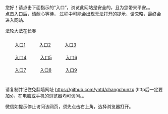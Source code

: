 您好！请点击下面指示的“入口”，浏览此网站是安全的，且为您带来平安。。 <br/>
点击入口后，请耐心等待， 过程中可能会出现无法打开的提示，请忽略，最终会进入网站. </br>

法轮大法在长春<br/>
<div style="padding:10px"><a style="margin:20px" target="_blank" href="http://d39uxdr8j3mhdd.cloudfront.net/zytas?xuakrbkr" id="ccLink1" rel="nofollow">入口1</a> <a target="_blank" style="margin:20px" href="http://d1ogc0q4mamgsw.cloudfront.net/zytas?ggdcforq" id="ccLink2" rel="nofollow">入口2</a> <a style="margin:20px" target="_blank" href="http://d23f8x6csf5h1i.cloudfront.net/zytas?crreddot" id="ccLink3" rel="nofollow">入口3</a></div>

<div style="padding:10px" ><a style="margin:20px" target="_blank" href="http://d39uxdr8j3mhdd.cloudfront.net/zytas?xuakrbkr" id="ccLink4" rel="nofollow">入口4</a> <a style="margin:20px" href="http://d1ogc0q4mamgsw.cloudfront.net/zytas?ggdcforq" target="_blank" id="ccLink5" rel="nofollow">入口5</a> <a style="margin:20px" href="http://d23f8x6csf5h1i.cloudfront.net/zytas?crreddot" target="_blank" id="ccLink6" rel="nofollow">入口6</a></div>

<div style="padding:10px"><a style="margin:20px" target="_blank" href="http://d39uxdr8j3mhdd.cloudfront.net/zytas?xuakrbkr" id="ccLink7" rel="nofollow">入口7</a> <a style="margin:20px" href="http://d1ogc0q4mamgsw.cloudfront.net/zytas?ggdcforq" target="_blank" id="ccLink8" rel="nofollow">入口8</a> <a style="margin:20px" target="_blank" href="http://d23f8x6csf5h1i.cloudfront.net/zytas?crreddot" id="ccLink9" rel="nofollow">入口9</a></div>

<br/>



请复制并记住免翻墙网址 https://github.com/yntd/changchunzx (http后一定要加s)，在电脑或手机的浏览器均可访问。。<br/>

微信如提示停止访问该网页，须先点击右上角，选择浏览器打开。
